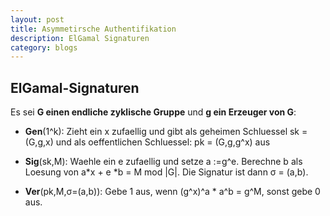 ```yaml
---
layout: post
title: Asymmetirsche Authentifikation
description: ElGamal Signaturen
category: blogs
---
```


## ElGamal-Signaturen

Es sei **G einen endliche zyklische Gruppe** und **g ein Erzeuger von G**:

+ **Gen**(1^k): Zieht ein x zufaellig und gibt als geheimen Schluessel sk = (G,g,x) und als oeffentlichen Schluessel: pk = (G,g,g^x) aus

+ **Sig**(sk,M): Waehle ein e zufaellig und setze a :=g^e. Berechne b als Loesung von a*x + e *b = M mod |G|. Die Signatur ist dann σ  = (a,b).

+ **Ver**(pk,M,σ=(a,b)): Gebe 1 aus, wenn (g^x)^a * a^b = g^M, sonst gebe 0 aus.

[Yange]:    http://camscofie.github.io  "Yange"
